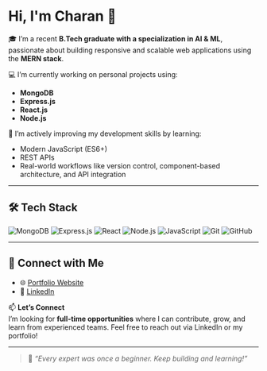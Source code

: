 # Hi, I'm Charan 👋

🎓 I’m a recent **B.Tech graduate with a specialization in AI & ML**, passionate about building responsive and scalable web applications using the **MERN stack**.

💻 I’m currently working on personal projects using:
- **MongoDB**
- **Express.js**
- **React.js**
- **Node.js**

🚀 I’m actively improving my development skills by learning:
- Modern JavaScript (ES6+)
- REST APIs
- Real-world workflows like version control, component-based architecture, and API integration

---

## 🛠️ Tech Stack

![MongoDB](https://img.shields.io/badge/MongoDB-4EA94B?style=for-the-badge&logo=mongodb&logoColor=white)
![Express.js](https://img.shields.io/badge/Express.js-000000?style=for-the-badge&logo=express&logoColor=white)
![React](https://img.shields.io/badge/React-20232A?style=for-the-badge&logo=react&logoColor=61DAFB)
![Node.js](https://img.shields.io/badge/Node.js-339933?style=for-the-badge&logo=nodedotjs&logoColor=white)
![JavaScript](https://img.shields.io/badge/JavaScript-F7DF1E?style=for-the-badge&logo=javascript&logoColor=black)
![Git](https://img.shields.io/badge/Git-F05032?style=for-the-badge&logo=git&logoColor=white)
![GitHub](https://img.shields.io/badge/GitHub-181717?style=for-the-badge&logo=github&logoColor=white)

---

## 🔗 Connect with Me

- 🌐 [Portfolio Website](https://charan08-glitch.github.io/portfolio/)
- 💼 [LinkedIn](https://www.linkedin.com/in/tejavath-charan0606/)

📫 **Let’s Connect**  
I’m looking for **full-time opportunities** where I can contribute, grow, and learn from experienced teams. Feel free to reach out via LinkedIn or my portfolio!

---

> 🧠 *“Every expert was once a beginner. Keep building and learning!”*
